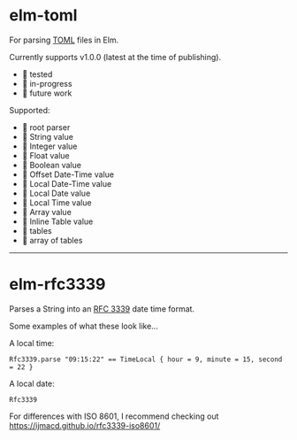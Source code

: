 # elm-toml

For parsing [TOML](https://toml.io/) files in Elm.

Currently supports v1.0.0 (latest at the time of publishing).

- 🧪 tested
- 🚧 in-progress
- 🔮 future work

Supported:
- 🚧 root parser
- 🧪 String value
- 🧪 Integer value
- 🧪 Float value
- 🧪 Boolean value
- 🔮 Offset Date-Time value
- 🔮 Local Date-Time value
- 🔮 Local Date value
- 🔮 Local Time value
- 🧪 Array value
- 🧪 Inline Table value
- 🧪 tables
- 🧪 array of tables

-----
# elm-rfc3339

Parses a String into an [RFC 3339](https://datatracker.ietf.org/doc/html/rfc3339) date time format.

Some examples of what these look like...

A local time:

    Rfc3339.parse "09:15:22" == TimeLocal { hour = 9, minute = 15, second = 22 }

A local date:

    Rfc3339

For differences with ISO 8601, I recommend checking out <https://ijmacd.github.io/rfc3339-iso8601/>
